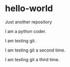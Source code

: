 # hello-world
Just another repository

I am a python coder.

I am testing git.

I am testing git a second time.

I am testing git a third time.